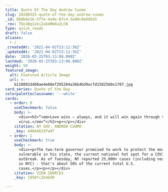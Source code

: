 ```yaml
---
title: Quote Of The Day Andrew Cuomo
slug: 20200325-quote-of-the-day-andrew-cuomo
_id: 880b6e16-5ffe-4a9e-87c4-5e89c0e695d1
_rev: TDo1Nq1xkiZakmRW4u2LCN
type: quick_reads
draft: false
aliases:
  - /
_createdAt: '2021-04-02T23:12:36Z'
_updatedAt: '2021-04-02T23:12:36Z'
date: '2020-03-25T03:13:00.000Z'
lastmod: '2020-03-25T03:13:00.000Z'
weight: 50
featured_image:
  alt: Featured Article Image
  url: >-
    b110092d400ae4e08ef295204a36b4bd9acfd1582560x1707.jpg
card_series: Quote of the Day
colorpaletteclassname: '--white'
cards:
  - order: 0
    useCheckmark: false
    body: >-
      <div><h2>“<em>Love wins – always, and it will win again through this
      virus.</em>“</h2><p></p></div>
    citation: NY GOV. ANDREW CUOMO
    _key: 44044633fa97
  - order: 1
    useCheckmark: true
    body: >-
      <div><p>The two-term governor promised to work to protect the most
      vulnerable in his state, the current national hot spot for a COVID-19
      outbreak. As of Tuesday, NY reported 25,000+ cases (including nearly 15k
      in NYC) - that's about 50% of the current total U.S.
      cases.</p><p></p></div>
    citation: VIEW SOURCES
    _key: 1950fc2b46d0

---
```

 